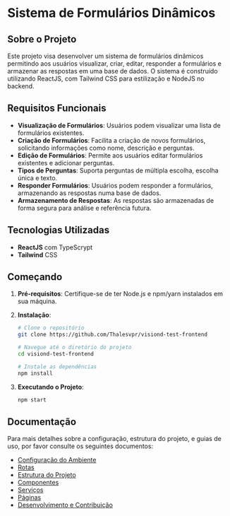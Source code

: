 
# Sistema de Formulários Dinâmicos

## Sobre o Projeto

Este projeto visa desenvolver um sistema de formulários dinâmicos permitindo aos usuários visualizar, criar, editar, responder a formulários e armazenar as respostas em uma base de dados. O sistema é construído utilizando ReactJS, com Tailwind CSS para estilização e NodeJS no backend.

## Requisitos Funcionais

- **Visualização de Formulários**: Usuários podem visualizar uma lista de formulários existentes.
- **Criação de Formulários**: Facilita a criação de novos formulários, solicitando informações como nome, descrição e perguntas.
- **Edição de Formulários**: Permite aos usuários editar formulários existentes e adicionar perguntas.
- **Tipos de Perguntas**: Suporta perguntas de múltipla escolha, escolha única e texto.
- **Responder Formulários**: Usuários podem responder a formulários, armazenando as respostas numa base de dados.
- **Armazenamento de Respostas**: As respostas são armazenadas de forma segura para análise e referência futura.

## Tecnologias Utilizadas

- **ReactJS** com TypeScrypt
- **Tailwind** CSS


## Começando

1. **Pré-requisitos**: Certifique-se de ter Node.js e npm/yarn instalados em sua máquina.

2. **Instalação**:
   ```bash
   # Clone o repositório
   git clone https://github.com/Thalesvpr/visiond-test-frontend

   # Navegue até o diretório do projeto
   cd visiond-test-frontend

   # Instale as dependências
   npm install
   ```

3. **Executando o Projeto**:
   ```bash
   npm start
   ```

## Documentação

Para mais detalhes sobre a configuração, estrutura do projeto, e guias de uso, por favor consulte os seguintes documentos:

- [Configuração do Ambiente](/docs/ConfiguracaoDeAmbiente.md)
- [Rotas](/docs/Rotas.md)
- [Estrutura do Projeto](/docs/EstruturaDoProjeto.md)
- [Componentes](/docs/Componentes.md)
- [Serviços](/docs/Servicos.md)
- [Páginas](/docs/Paginas.md)
- [Desenvolvimento e Contribuição](/docs/DesenvolvimentoContribuicao.md)



